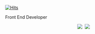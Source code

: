[![Hits](https://hits.seeyoufarm.com/api/count/incr/badge.svg?url=https%3A%2F%2Fgithub.com%2Fzzsza)](https://hits.seeyoufarm.com) 


Front End Developer


<p align="center">
  <a href="https://velog.io/@arthur"><img src="https://img.shields.io/badge/Tech%20Blog-11B48A?style=flat-square&logo=Vimeo&logoColor=white&link=https://velog.io/@arthur"/></a>&nbsp
  <a href="mailto:yundosa2@naver.com"><img src="https://img.shields.io/badge/Naver-d14836?style=flat-square&logo=Naver&logoColor=white&link=mailto:yundosa2@naver.com"/></a>

</p>
